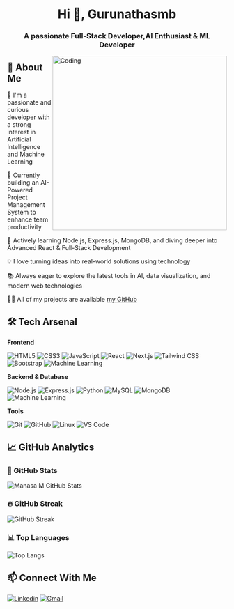 <h1 align="center">Hi 👋, Gurunathasmb</h1>
<h3 align="center">A passionate Full-Stack Developer,AI Enthusiast & ML Developer</h3>

<img align="right" alt="Coding" width="400" src="https://media.giphy.com/media/qgQUggAC3Pfv687qPC/giphy.gif">

## 🚀 About Me
🌟 I'm a passionate and curious developer with a strong interest in Artificial Intelligence and Machine Learning

🔭 Currently building an AI-Powered Project Management System to enhance team productivity

🌱 Actively learning Node.js, Express.js, MongoDB, and diving deeper into Advanced React & Full-Stack Development

💡 I love turning ideas into real-world solutions using technology

📚 Always eager to explore the latest tools in AI, data visualization, and modern web technologies

👨‍💻 All of my projects are available [my GitHub](https://github.com/gurunathasmb)

## 🛠️ Tech Arsenal

**Frontend**

<p align="left">
  <img src="https://img.shields.io/badge/HTML5-E34F26?style=for-the-badge&logo=html5&logoColor=white" alt="HTML5"/>
  <img src="https://img.shields.io/badge/CSS3-1572B6?style=for-the-badge&logo=css3&logoColor=white" alt="CSS3"/>
  <img src="https://img.shields.io/badge/JavaScript-F7DF1E?style=for-the-badge&logo=javascript&logoColor=black" alt="JavaScript"/>
  <img src="https://img.shields.io/badge/React-20232A?style=for-the-badge&logo=react&logoColor=61DAFB" alt="React"/>
  <img src="https://img.shields.io/badge/Next.js-000000?style=for-the-badge&logo=next.js&logoColor=white" alt="Next.js"/>
  <img src="https://img.shields.io/badge/Tailwind%20CSS-38B2AC?style=for-the-badge&logo=tailwind-css&logoColor=white" alt="Tailwind CSS"/>
  <img src="https://img.shields.io/badge/Bootstrap-7952B3?style=for-the-badge&logo=bootstrap&logoColor=white" alt="Bootstrap"/>
  <img src="https://img.shields.io/badge/Machine%20Learning-102230?style=for-the-badge&logo=python&logoColor=white" alt="Machine Learning"/>

</p>


**Backend & Database**

<p align="left">
  <img src="https://img.shields.io/badge/Node.js-339933?style=for-the-badge&logo=nodedotjs&logoColor=white" alt="Node.js"/>
  <img src="https://img.shields.io/badge/Express.js-000000?style=for-the-badge&logo=express&logoColor=white" alt="Express.js"/>
  <img src="https://img.shields.io/badge/Python-3776AB?style=for-the-badge&logo=python&logoColor=white" alt="Python"/>
  <img src="https://img.shields.io/badge/MySQL-4479A1?style=for-the-badge&logo=mysql&logoColor=white" alt="MySQL"/>
  <img src="https://img.shields.io/badge/MongoDB-47A248?style=for-the-badge&logo=mongodb&logoColor=white" alt="MongoDB"/>
  <img src="https://img.shields.io/badge/Machine%20Learning-FF6F00?style=for-the-badge&logo=scikitlearn&logoColor=white" alt="Machine Learning"/>

</p>


**Tools**

<p align="left">
  <img src="https://img.shields.io/badge/Git-F05032?style=for-the-badge&logo=git&logoColor=white" alt="Git"/>
  <img src="https://img.shields.io/badge/GitHub-181717?style=for-the-badge&logo=github&logoColor=white" alt="GitHub"/>
  <img src="https://img.shields.io/badge/Linux-FCC624?style=for-the-badge&logo=linux&logoColor=black" alt="Linux"/>
  <img src="https://img.shields.io/badge/VS%20Code-007ACC?style=for-the-badge&logo=visual-studio-code&logoColor=white" alt="VS Code"/>
</p>


## 📈 GitHub Analytics

### 🧠 GitHub Stats
![Manasa M GitHub Stats](https://github-readme-stats.vercel.app/api?username=Gurunathasmb&show_icons=true&theme=radical)

### 🔥 GitHub Streak
![GitHub Streak](https://streak-stats.demolab.com/?user=Gurunathasmb&theme=radical)

### 📊 Top Languages
![Top Langs](https://github-readme-stats.vercel.app/api/top-langs/?username=Gurunathasmb&layout=compact&theme=radical)


## 📫 Connect With Me  

[![Linkedin](https://img.shields.io/badge/LinkedIn-blue?style=flat&logo=linkedin&logoColor=white)](https://www.linkedin.com/in/gurunathagouda-m-biradar-a03003263/)
[![Gmail](https://img.shields.io/badge/Gmail-D14836?style=flat&logo=gmail&logoColor=white)](gurunathagoudambiradar@gmail.com)
